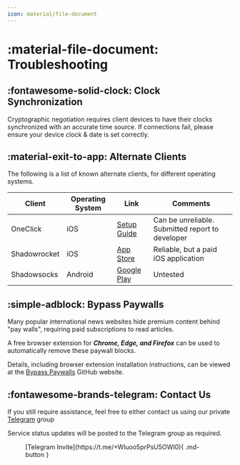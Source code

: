 ```yaml
---
icon: material/file-document
---
```


# :material-file-document: Troubleshooting

## :fontawesome-solid-clock: Clock Synchronization

Cryptographic negotiation requires client devices to have their clocks synchronized with an accurate time source.  If connections fail, please ensure your device clock & date is set correctly.


## :material-exit-to-app: Alternate Clients

The following is a list of known alternate clients, for different operating systems.

| Client       | Operating System | Link               | Comments                                                  |
|--------------|------------------|--------------------|-----------------------------------------------------------|
| OneClick     | iOS              | [Setup Guide](ios-oc.md) | Can be unreliable.  Submitted report to developer |
| Shadowrocket | iOS              | [App Store](https://apps.apple.com/us/app/shadowrocket/id932747118) | Reliable, but a paid iOS application |
| Shadowsocks  | Android          | [Google Play](https://play.google.com/store/apps/details?id=com.github.shadowsocks) | Untested |


## :simple-adblock: Bypass Paywalls

Many popular international news websites hide premium content behind "pay walls", requiring paid subscriptions to read articles.  

A free browser extension for ***Chrome, Edge, and Firefox*** can be used to automatically remove these paywall blocks.

Details, including browser extension installation instructions, can be viewed at the [Bypass Paywalls](https://github.com/iamadamdev/bypass-paywalls-chrome) GitHub website.


## :fontawesome-brands-telegram: Contact Us

If you still require assistance, feel free to either contact us using our private [Telegram](https://telegram.org) group

Service status updates will be posted to the Telegram group as required.

<figure markdown>
[Telegram Invite](https://t.me/+Wluoo5prPsU5OWI0){ .md-button }
</figure>